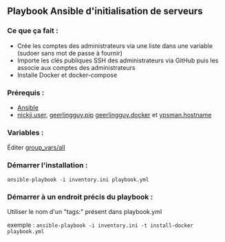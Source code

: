 ## Playbook Ansible d'initialisation de serveurs

### Ce que ça fait :
- Crée les comptes des administrateurs via une liste dans une variable (sudoer sans mot de passe à fournir)
- Importe les clés publiques SSH des administrateurs via GitHub puis les associe aux comptes des administrateurs
- Installe Docker et docker-compose

### Prérequis :
- [Ansible](https://docs.ansible.com/ansible/latest/installation_guide/intro_installation.html)
- [nickjj.user](https://galaxy.ansible.com/nickjj/user), [geerlingguy.pip](https://galaxy.ansible.com/geerlingguy/pip) [geerlingguy.docker](https://galaxy.ansible.com/geerlingguy/docker) et [ypsman.hostname](https://galaxy.ansible.com/ypsman/hostname)

### Variables :
Éditer [group_vars/all](group_vars/all)

### Démarrer l'installation :
```ansible-playbook -i inventory.ini playbook.yml```

### Démarrer à un endroit précis du playbook :
Utiliser le nom d'un "tags:" présent dans playbook.yml

exemple : ```ansible-playbook -i inventory.ini -t install-docker playbook.yml```